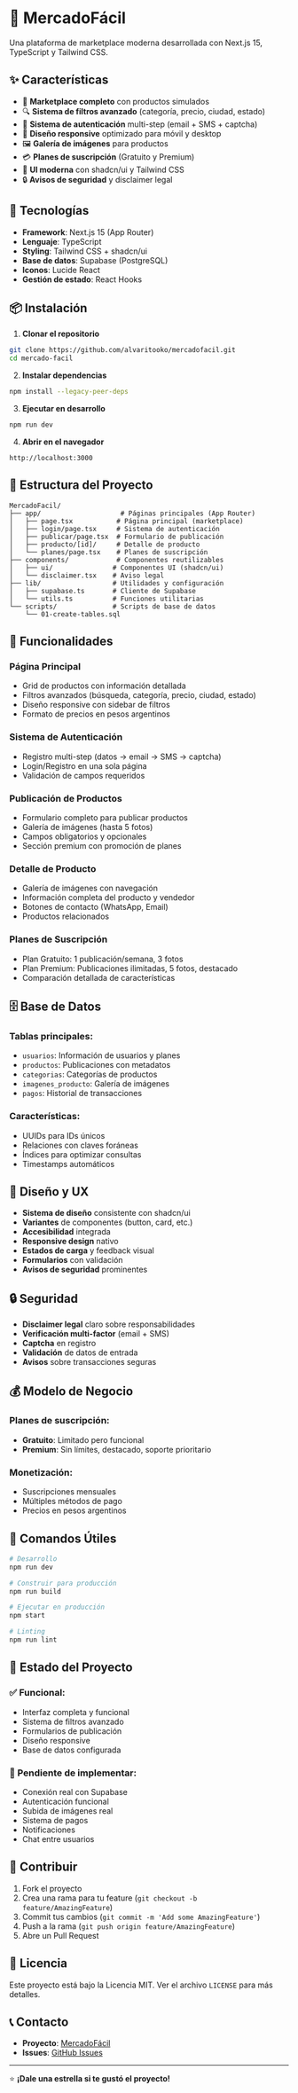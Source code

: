 # 🛒 MercadoFácil

Una plataforma de marketplace moderna desarrollada con Next.js 15, TypeScript y Tailwind CSS.

## ✨ Características

- 🏪 **Marketplace completo** con productos simulados
- 🔍 **Sistema de filtros avanzado** (categoría, precio, ciudad, estado)
- 👤 **Sistema de autenticación** multi-step (email + SMS + captcha)
- 📱 **Diseño responsive** optimizado para móvil y desktop
- 🖼️ **Galería de imágenes** para productos
- 💳 **Planes de suscripción** (Gratuito y Premium)
- 🎨 **UI moderna** con shadcn/ui y Tailwind CSS
- 🔒 **Avisos de seguridad** y disclaimer legal

## 🚀 Tecnologías

- **Framework**: Next.js 15 (App Router)
- **Lenguaje**: TypeScript
- **Styling**: Tailwind CSS + shadcn/ui
- **Base de datos**: Supabase (PostgreSQL)
- **Iconos**: Lucide React
- **Gestión de estado**: React Hooks

## 📦 Instalación

1. **Clonar el repositorio**
```bash
git clone https://github.com/alvaritooko/mercadofacil.git
cd mercado-facil
```

2. **Instalar dependencias**
```bash
npm install --legacy-peer-deps
```

3. **Ejecutar en desarrollo**
```bash
npm run dev
```

4. **Abrir en el navegador**
```
http://localhost:3000
```

## 📁 Estructura del Proyecto

```
MercadoFacil/
├── app/                    # Páginas principales (App Router)
│   ├── page.tsx           # Página principal (marketplace)
│   ├── login/page.tsx     # Sistema de autenticación
│   ├── publicar/page.tsx  # Formulario de publicación
│   ├── producto/[id]/     # Detalle de producto
│   └── planes/page.tsx    # Planes de suscripción
├── components/            # Componentes reutilizables
│   ├── ui/               # Componentes UI (shadcn/ui)
│   └── disclaimer.tsx    # Aviso legal
├── lib/                  # Utilidades y configuración
│   ├── supabase.ts       # Cliente de Supabase
│   └── utils.ts          # Funciones utilitarias
└── scripts/              # Scripts de base de datos
    └── 01-create-tables.sql
```

## 🎯 Funcionalidades

### Página Principal
- Grid de productos con información detallada
- Filtros avanzados (búsqueda, categoría, precio, ciudad, estado)
- Diseño responsive con sidebar de filtros
- Formato de precios en pesos argentinos

### Sistema de Autenticación
- Registro multi-step (datos → email → SMS → captcha)
- Login/Registro en una sola página
- Validación de campos requeridos

### Publicación de Productos
- Formulario completo para publicar productos
- Galería de imágenes (hasta 5 fotos)
- Campos obligatorios y opcionales
- Sección premium con promoción de planes

### Detalle de Producto
- Galería de imágenes con navegación
- Información completa del producto y vendedor
- Botones de contacto (WhatsApp, Email)
- Productos relacionados

### Planes de Suscripción
- Plan Gratuito: 1 publicación/semana, 3 fotos
- Plan Premium: Publicaciones ilimitadas, 5 fotos, destacado
- Comparación detallada de características

## 🗄️ Base de Datos

### Tablas principales:
- `usuarios`: Información de usuarios y planes
- `productos`: Publicaciones con metadatos
- `categorias`: Categorías de productos
- `imagenes_producto`: Galería de imágenes
- `pagos`: Historial de transacciones

### Características:
- UUIDs para IDs únicos
- Relaciones con claves foráneas
- Índices para optimizar consultas
- Timestamps automáticos

## 🎨 Diseño y UX

- **Sistema de diseño** consistente con shadcn/ui
- **Variantes** de componentes (button, card, etc.)
- **Accesibilidad** integrada
- **Responsive design** nativo
- **Estados de carga** y feedback visual
- **Formularios** con validación
- **Avisos de seguridad** prominentes

## 🔒 Seguridad

- **Disclaimer legal** claro sobre responsabilidades
- **Verificación multi-factor** (email + SMS)
- **Captcha** en registro
- **Validación** de datos de entrada
- **Avisos** sobre transacciones seguras

## 💰 Modelo de Negocio

### Planes de suscripción:
- **Gratuito**: Limitado pero funcional
- **Premium**: Sin límites, destacado, soporte prioritario

### Monetización:
- Suscripciones mensuales
- Múltiples métodos de pago
- Precios en pesos argentinos

## 🚀 Comandos Útiles

```bash
# Desarrollo
npm run dev

# Construir para producción
npm run build

# Ejecutar en producción
npm start

# Linting
npm run lint
```

## 📝 Estado del Proyecto

### ✅ Funcional:
- Interfaz completa y funcional
- Sistema de filtros avanzado
- Formularios de publicación
- Diseño responsive
- Base de datos configurada

### 🔄 Pendiente de implementar:
- Conexión real con Supabase
- Autenticación funcional
- Subida de imágenes real
- Sistema de pagos
- Notificaciones
- Chat entre usuarios

## 🤝 Contribuir

1. Fork el proyecto
2. Crea una rama para tu feature (`git checkout -b feature/AmazingFeature`)
3. Commit tus cambios (`git commit -m 'Add some AmazingFeature'`)
4. Push a la rama (`git push origin feature/AmazingFeature`)
5. Abre un Pull Request

## 📄 Licencia

Este proyecto está bajo la Licencia MIT. Ver el archivo `LICENSE` para más detalles.

## 📞 Contacto

- **Proyecto**: [MercadoFácil](https://github.com/alvaritooko/mercadofacil)
- **Issues**: [GitHub Issues](https://github.com/alvaritooko/mercadofacil/issues)

---

⭐ **¡Dale una estrella si te gustó el proyecto!** 